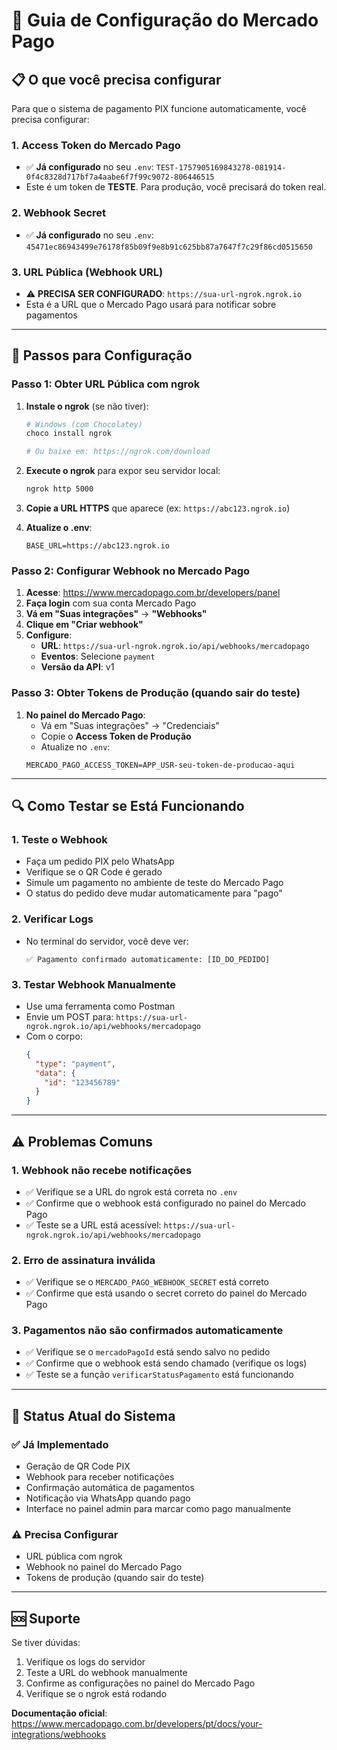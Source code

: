 # 🔧 Guia de Configuração do Mercado Pago

## 📋 O que você precisa configurar

Para que o sistema de pagamento PIX funcione automaticamente, você precisa configurar:

### 1. **Access Token do Mercado Pago**
- ✅ **Já configurado** no seu `.env`: `TEST-1757905169843278-081914-0f4c8328d717bf7a4aabe6f7f99c9072-806446515`
- Este é um token de **TESTE**. Para produção, você precisará do token real.

### 2. **Webhook Secret**
- ✅ **Já configurado** no seu `.env`: `45471ec86943499e76178f85b09f9e8b91c625bb87a7647f7c29f86cd0515650`

### 3. **URL Pública (Webhook URL)**
- ⚠️ **PRECISA SER CONFIGURADO**: `https://sua-url-ngrok.ngrok.io`
- Esta é a URL que o Mercado Pago usará para notificar sobre pagamentos

---

## 🚀 Passos para Configuração

### Passo 1: Obter URL Pública com ngrok

1. **Instale o ngrok** (se não tiver):
   ```bash
   # Windows (com Chocolatey)
   choco install ngrok
   
   # Ou baixe em: https://ngrok.com/download
   ```

2. **Execute o ngrok** para expor seu servidor local:
   ```bash
   ngrok http 5000
   ```

3. **Copie a URL HTTPS** que aparece (ex: `https://abc123.ngrok.io`)

4. **Atualize o .env**:
   ```env
   BASE_URL=https://abc123.ngrok.io
   ```

### Passo 2: Configurar Webhook no Mercado Pago

1. **Acesse**: https://www.mercadopago.com.br/developers/panel
2. **Faça login** com sua conta Mercado Pago
3. **Vá em "Suas integrações"** → **"Webhooks"**
4. **Clique em "Criar webhook"**
5. **Configure**:
   - **URL**: `https://sua-url-ngrok.ngrok.io/api/webhooks/mercadopago`
   - **Eventos**: Selecione `payment`
   - **Versão da API**: v1

### Passo 3: Obter Tokens de Produção (quando sair do teste)

1. **No painel do Mercado Pago**:
   - Vá em "Suas integrações" → "Credenciais"
   - Copie o **Access Token de Produção**
   - Atualize no `.env`:
   ```env
   MERCADO_PAGO_ACCESS_TOKEN=APP_USR-seu-token-de-producao-aqui
   ```

---

## 🔍 Como Testar se Está Funcionando

### 1. **Teste o Webhook**
- Faça um pedido PIX pelo WhatsApp
- Verifique se o QR Code é gerado
- Simule um pagamento no ambiente de teste do Mercado Pago
- O status do pedido deve mudar automaticamente para "pago"

### 2. **Verificar Logs**
- No terminal do servidor, você deve ver:
  ```
  ✅ Pagamento confirmado automaticamente: [ID_DO_PEDIDO]
  ```

### 3. **Testar Webhook Manualmente**
- Use uma ferramenta como Postman
- Envie um POST para: `https://sua-url-ngrok.ngrok.io/api/webhooks/mercadopago`
- Com o corpo:
  ```json
  {
    "type": "payment",
    "data": {
      "id": "123456789"
    }
  }
  ```

---

## ⚠️ Problemas Comuns

### 1. **Webhook não recebe notificações**
- ✅ Verifique se a URL do ngrok está correta no `.env`
- ✅ Confirme que o webhook está configurado no painel do Mercado Pago
- ✅ Teste se a URL está acessível: `https://sua-url-ngrok.ngrok.io/api/webhooks/mercadopago`

### 2. **Erro de assinatura inválida**
- ✅ Verifique se o `MERCADO_PAGO_WEBHOOK_SECRET` está correto
- ✅ Confirme que está usando o secret correto do painel do Mercado Pago

### 3. **Pagamentos não são confirmados automaticamente**
- ✅ Verifique se o `mercadoPagoId` está sendo salvo no pedido
- ✅ Confirme que o webhook está sendo chamado (verifique os logs)
- ✅ Teste se a função `verificarStatusPagamento` está funcionando

---

## 📱 Status Atual do Sistema

### ✅ **Já Implementado**
- Geração de QR Code PIX
- Webhook para receber notificações
- Confirmação automática de pagamentos
- Notificação via WhatsApp quando pago
- Interface no painel admin para marcar como pago manualmente

### ⚠️ **Precisa Configurar**
- URL pública com ngrok
- Webhook no painel do Mercado Pago
- Tokens de produção (quando sair do teste)

---

## 🆘 Suporte

Se tiver dúvidas:
1. Verifique os logs do servidor
2. Teste a URL do webhook manualmente
3. Confirme as configurações no painel do Mercado Pago
4. Verifique se o ngrok está rodando

**Documentação oficial**: https://www.mercadopago.com.br/developers/pt/docs/your-integrations/webhooks